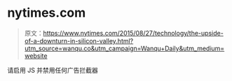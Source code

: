 # nytimes.com

> 原文：<https://www.nytimes.com/2015/08/27/technology/the-upside-of-a-downturn-in-silicon-valley.html?utm_source=wanqu.co&utm_campaign=Wanqu+Daily&utm_medium=website>

请启用 JS 并禁用任何广告拦截器